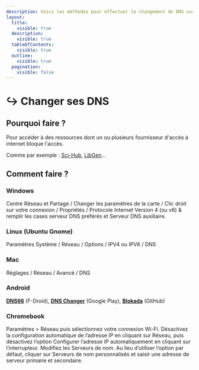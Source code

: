 ```yaml
---
description: Voici les méthodes pour effectuer le changement de DNS sur votre machine
layout:
  title:
    visible: true
  description:
    visible: true
  tableOfContents:
    visible: true
  outline:
    visible: true
  pagination:
    visible: false
---
```


# ↪ Changer ses DNS

## Pourquoi faire ?

Pour accéder à des ressources dont un ou plusieurs fournisseur d'accès à internet bloque l'accès.

Comme par exemple : [Sci-Hub](https://fr.wikipedia.org/wiki/Sci-Hub), [LibGen](https://fr.wikipedia.org/wiki/Library\_Genesis)...

## Comment faire ?

### **Windows**&#x20;

Centre Réseau et Partage / Changer les paramètres de la carte / Clic droit sur votre connexion / Propriétés / Protocole Internet Version 4 (ou v6) & remplir les cases serveur DNS préférés et Serveur DNS auxiliaire.

### **Linux** (Ubuntu Gnome)&#x20;

Paramètres Système / Réseau / Options / IPV4 ou IPV6 / DNS

### **Mac**&#x20;

Réglages / Réseau / Avancé / DNS

### **Android**

[**DNS66**](https://f-droid.org/packages/org.jak\_linux.dns66/) (F-Droid), [**DNS Changer**](https://play.google.com/store/apps/details?id=com.frostnerd.dnschanger\&hl=fr) (Google Play), [**Blokada**](https://github.com/blokadaorg) (GitHub)

### **Chromebook**&#x20;

Paramètres > Réseau puis sélectionnez votre connexion Wi-Fi. Désactivez la configuration automatique de l’adresse IP en cliquant sur Réseau, puis désactivez l’option Configurer l’adresse IP automatiquement en cliquant sur l’interrupteur. Modifiez les Serveurs de nom. Au lieu d’utiliser l’option par défaut, cliquer sur Serveurs de nom personnalisés et saisir une adresse de serveur primaire et secondaire.
